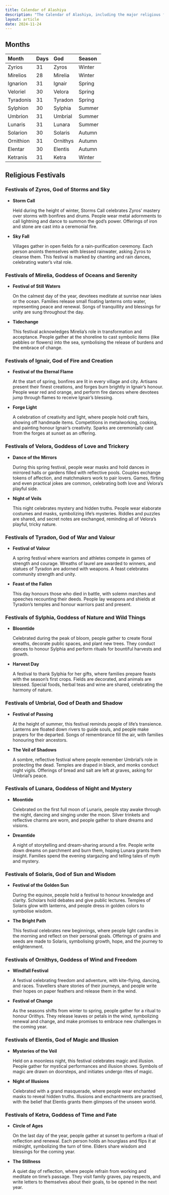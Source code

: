 ```yaml
---
title: Calendar of Alashiya
description: "The Calendar of Alashiya, including the major religious festivals celebrated in honour of the major gods and goddesses."
layout: article
date: 2024-11-24
---
```


## Months

| Month | Days | God | Season | 
| :---- | :---- | :---- | :----|
| Zyrios | 31 | Zyros | Winter |
| Mirelios | 28 | Mirelia | Winter |
| Ignarion | 31 | Ignair | Spring |
| Veloriel | 30 | Velora | Spring |
| Tyradonis | 31 | Tyradon | Spring |
| Sylphion | 30 | Sylphia | Summer |
| Umbrion | 31 | Umbrial | Summer |
| Lunaris | 31 | Lunara | Summer |
| Solarion | 30 | Solaris | Autumn |
| Ornithion | 31 | Ornithys | Autumn |
| Elentar | 30 | Elentis | Autumn |
| Ketranis | 31 | Ketra | Winter |


## Religious Festivals

### Festivals of Zyros, God of Storms and Sky

   - **Storm Call**
     
        Held during the height of winter, Storms Call celebrates Zyros' mastery over storms with bonfires and drums. People wear metal adornments to call lightning and dance to summon the god’s power. Offerings of iron and stone are cast into a ceremonial fire.
   
   - **Sky Fall**

        Villages gather in open fields for a rain-purification ceremony. Each person anoints themselves with blessed rainwater, asking Zyros to cleanse them. This festival is marked by chanting and rain dances, celebrating water’s vital role.

### Festivals of Mirelia, Goddess of Oceans and Serenity

   - **Festival of Still Waters**
        
        On the calmest day of the year, devotees meditate at sunrise near lakes or the ocean. Families release small floating lanterns onto water, representing peace and renewal. Songs of tranquillity and blessings for unity are sung throughout the day.

   - **Tidechange**

        This festival acknowledges Mirelia’s role in transformation and acceptance. People gather at the shoreline to cast symbolic items (like pebbles or flowers) into the sea, symbolising the release of burdens and the embrace of change.

### Festivals of Ignair, God of Fire and Creation

   - **Festival of the Eternal Flame**
     
        At the start of spring, bonfires are lit in every village and city. Artisans present their finest creations, and forges burn brightly in Ignair’s honour. People wear red and orange, and perform fire dances where devotees jump through flames to receive Ignair’s blessing.

   - **Forge Light**

        A celebration of creativity and light, where people hold craft fairs, showing off handmade items. Competitions in metalworking, cooking, and painting honour Ignair’s creativity. Sparks are ceremonially cast from the forges at sunset as an offering.

### Festivals of Velora, Goddess of Love and Trickery

   - **Dance of the Mirrors**
     
        During this spring festival, people wear masks and hold dances in mirrored halls or gardens filled with reflective pools. Couples exchange tokens of affection, and matchmakers work to pair lovers. Games, flirting and even practical jokes are common, celebrating both love and Velora’s playful side.

   - **Night of Veils**
    
        This night celebrates mystery and hidden truths. People wear elaborate costumes and masks, symbolizing life’s mysteries. Riddles and puzzles are shared, and secret notes are exchanged, reminding all of Velora’s playful, tricky nature.

### Festivals of Tyradon, God of War and Valour

   - **Festival of Valour**
     
        A spring festival where warriors and athletes compete in games of strength and courage. Wreaths of laurel are awarded to winners, and statues of Tyradon are adorned with weapons. A feast celebrates community strength and unity.

   - **Feast of the Fallen**

        This day honours those who died in battle, with solemn marches and speeches recounting their deeds. People lay weapons and shields at Tyradon’s temples and honour warriors past and present.

### Festivals of Sylphia, Goddess of Nature and Wild Things

   - **Bloomtide**

        Celebrated during the peak of bloom, people gather to create floral wreaths, decorate public spaces, and plant new trees. They conduct dances to honour Sylphia and perform rituals for bountiful harvests and growth.

   - **Harvest Day**
        
        A festival to thank Sylphia for her gifts, where families prepare feasts with the season’s first crops. Fields are decorated, and animals are blessed. Special foods, herbal teas and wine are shared, celebrating the harmony of nature.

### Festivals of Umbrial, God of Death and Shadow

   - **Festival of Passing**
     
        At the height of summer, this festival reminds people of life’s transience. Lanterns are floated down rivers to guide souls, and people make prayers for the departed. Songs of remembrance fill the air, with families honouring their ancestors.

   - **The Veil of Shadows**
     
        A sombre, reflective festival where people remember Umbrial’s role in protecting the dead. Temples are draped in black, and monks conduct night vigils. Offerings of bread and salt are left at graves, asking for Umbrial’s peace.

### Festivals of Lunara, Goddess of Night and Mystery
   
   - **Moontide**

        Celebrated on the first full moon of Lunaris, people stay awake through the night, dancing and singing under the moon. Silver trinkets and reflective charms are worn, and people gather to share dreams and visions.

   - **Dreamtide**

        A night of storytelling and dream-sharing around a fire. People write down dreams on parchment and burn them, hoping Lunara grants them insight. Families spend the evening stargazing and telling tales of myth and mystery.

### Festivals of Solaris, God of Sun and Wisdom

   - **Festival of the Golden Sun**
     
        During the equinox, people hold a festival to honour knowledge and clarity. Scholars hold debates and give public lectures. Temples of Solaris glow with lanterns, and people dress in golden colors to symbolise wisdom.

   - **The Bright Path**
        
        This festival celebrates new beginnings, where people light candles in the morning and reflect on their personal goals. Offerings of grains and seeds are made to Solaris, symbolising growth, hope, and the journey to enlightenment.

### Festivals of Ornithys, Goddess of Wind and Freedom

   - **Windfall Festival**

        A festival celebrating freedom and adventure, with kite-flying, dancing, and races. Travellers share stories of their journeys, and people write their hopes on paper feathers and release them in the wind.

   - **Festival of Change**
    
        As the seasons shifts from winter to spring, people gather for a ritual to honour Orithys. They release leaves or petals in the wind, symbolizing renewal and change, and make promises to embrace new challenges in the coming year.

### Festivals of Elentis, God of Magic and Illusion

   - **Mysteries of the Veil**

        Held on a moonless night, this festival celebrates magic and illusion. People gather for mystical performances and illusion shows. Symbols of magic are drawn on doorsteps, and initiates undergo rites of magic.

   - **Night of Illusions**

        Celebrated with a grand masquerade, where people wear enchanted masks to reveal hidden truths. Illusions and enchantments are practised, with the belief that Elentis grants them glimpses of the unseen world.

### Festivals of Ketra, Goddess of Time and Fate

   - **Circle of Ages**
     
        On the last day of the year, people gather at sunset to perform a ritual of reflection and renewal. Each person holds an hourglass and flips it at midnight, symbolizing the turn of time. Elders share wisdom and blessings for the coming year.

   - **The Stillness**
     
        A quiet day of reflection, where people refrain from working and meditate on time’s passage. They visit family graves, pay respects, and write letters to themselves about their goals, to be opened in the next year.

